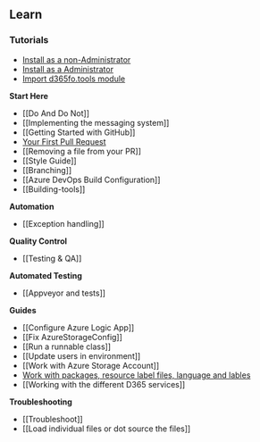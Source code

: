 ## **Learn**
### **Tutorials**
* [Install as a non-Administrator](https://github.com/d365collaborative/d365fo.tools/wiki/Tutorial-First-Time-Install-Non-Administrator)
* [Install as a Administrator](https://github.com/d365collaborative/d365fo.tools/wiki/Tutorial-First-Time-Install-Administrator)
* [Import d365fo.tools module](https://github.com/d365collaborative/d365fo.tools/wiki/Tutorial-First-Time-Import-Module)


**Start Here**
* [[Do And Do Not]]
* [[Implementing the messaging system]]
* [[Getting Started with GitHub]]
* [Your First Pull Request](https://github.com/sqlcollaborative/dbatools/wiki/Your-First-Pull-Request)
* [[Removing a file from your PR]]
* [[Style Guide]]
* [[Branching]]
* [[Azure DevOps Build Configuration]]
* [[Building-tools]]

**Automation**
* [[Exception handling]]

**Quality Control**
* [[Testing & QA]]

**Automated Testing**
* [[Appveyor and tests]]

**Guides**
* [[Configure Azure Logic App]]
* [[Fix AzureStorageConfig]]
* [[Run a runnable class]]
* [[Update users in environment]]
* [[Work with Azure Storage Account]]
* [Work with packages, resource label files, language and lables](https://github.com/d365collaborative/d365fo.tools/wiki/Work-with-packages,-resource---label-files,-language-and-lables)
* [[Working with the different D365 services]]

**Troubleshooting**
* [[Troubleshoot]]
* [[Load individual files or dot source the files]]